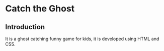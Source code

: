 # Catch the Ghost

## Introduction

It is a ghost catching funny game for kids, it is developed using  HTML and CSS.
